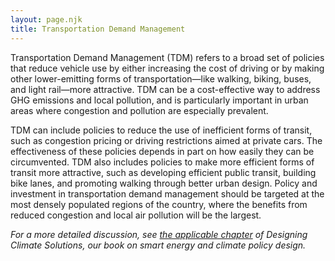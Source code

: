 ```yaml
---
layout: page.njk
title: Transportation Demand Management
---
```

Transportation Demand Management (TDM) refers to a broad set of policies that reduce vehicle use by either increasing the cost of driving or by making other lower-emitting forms of transportation—like walking, biking, buses, and light rail—more attractive.  TDM can be a cost-effective way to address GHG emissions and local pollution, and is particularly important in urban areas where congestion and pollution are especially prevalent.

TDM can include policies to reduce the use of inefficient forms of transit, such as congestion pricing or driving restrictions aimed at private cars.  The effectiveness of these policies depends in part on how easily they can be circumvented.  TDM also includes policies to make more efficient forms of transit more attractive, such as developing efficient public transit, building bike lanes, and promoting walking through better urban design.  Policy and investment in transportation demand management should be targeted at the most densely populated regions of the country, where the benefits from reduced congestion and local air pollution will be the largest.

*For a more detailed discussion, see [the applicable chapter](/dcs/policies/urban-mobility-policies/) of Designing Climate Solutions, our book on smart energy and climate policy design.*
